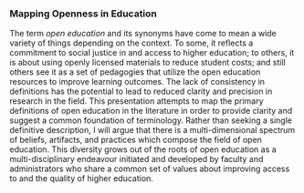 ### Mapping Openness in Education

The term *open education* and its synonyms have come to mean a wide variety of things depending on the context. To some, it reflects a commitment to social justice in and access to higher education; to others, it is about using openly licensed materials to reduce student costs; and still others see it as a set of pedagogies that utilize the open education resources to improve learning outcomes. The lack of consistency in definitions has the potential to lead to reduced clarity and precision in research in the field. This presentation attempts to map the primary definitions of open education in the literature in order to provide clarity and suggest a common foundation of terminology. Rather than seeking a single definitive description, I will argue that there is a multi-dimensional spectrum of beliefs, artifacts, and practices which compose the field of open education. This diversity grows out of the roots of open education as a multi-disciplinary endeavour initiated and developed by faculty and administrators who share a common set of values about improving access to and the quality of higher education.
